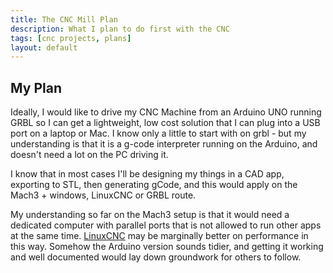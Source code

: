 ```yaml
---
title: The CNC Mill Plan
description: What I plan to do first with the CNC
tags: [cnc projects, plans]
layout: default
---
```

## My Plan

Ideally, I would like to drive my CNC Machine from an Arduino UNO running GRBL so I can get a lightweight, low cost solution that I can plug into a USB port on a laptop or Mac.
I know only a little to start with on grbl - but my understanding is that it is a g-code interpreter running on the Arduino, and doesn't need a lot on the PC driving it.

I know that in most cases I'll be designing my things in a CAD app, exporting to STL, then generating gCode, and this would apply on the Mach3 + windows, LinuxCNC or GRBL route.

My understanding so far on the Mach3 setup is that it would need a dedicated computer with parallel ports that is not allowed to run other apps at the same time.
[LinuxCNC](http://linuxcnc.org/) may be marginally better on performance in this way.
Somehow the Arduino version sounds tidier, and getting it working and well documented would lay down groundwork for others to follow.
